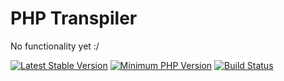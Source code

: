 # PHP Transpiler

No functionality yet :/

[![Latest Stable Version](https://img.shields.io/packagist/v/brownbear/php-transpiler.svg?style=flat-square)](https://packagist.org/packages/brownbear/php-transpiler)
[![Minimum PHP Version](https://img.shields.io/badge/php-%3E%3D%207.0-8892BF.svg?style=flat-square)](https://php.net/)
[![Build Status](https://travis-ci.org/original-brownbear/php-transpiler.svg)](https://travis-ci.org/original-brownbear/php-transpiler)